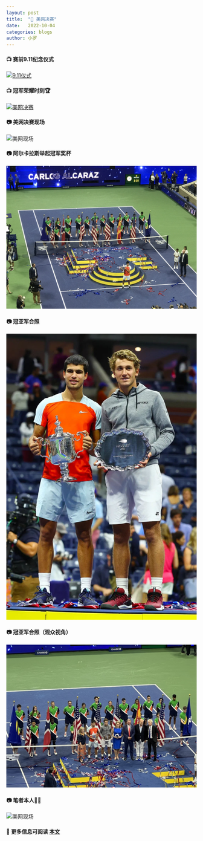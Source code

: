 ```yaml
---
layout: post
title:  "📔 美网决赛"
date:   2022-10-04
categories: blogs
author: 小罗
---
```



[comment]: <> (Reference to https://video-to-markdown.marcomontalbano.com/)
#### 📺 赛前9.11纪念仪式
[![9.11仪式](https://res.cloudinary.com/marcomontalbano/image/upload/v1665006215/video_to_markdown/images/youtube--jw4D6pYX7jA-c05b58ac6eb4c4700831b2b3070cd403.jpg)](https://youtu.be/jw4D6pYX7jA "9.11仪式")
#### 📺 冠军荣耀时刻🏆
[![美网决赛](https://res.cloudinary.com/marcomontalbano/image/upload/v1664983318/video_to_markdown/images/youtube--bAqzvDn-18Y-c05b58ac6eb4c4700831b2b3070cd403.jpg)](https://youtu.be/bAqzvDn-18Y "美网决赛")

#### 📷 美网决赛现场

![美网现场](https://raw.githubusercontent.com/Bagel2Ace/bagel2ace.github.io/main/docs/assets/2022-10-4/psc2.jpeg)

#### 📷 阿尔卡拉斯举起冠军奖杯

![美网现场](https://raw.githubusercontent.com/Bagel2Ace/bagel2ace.github.io/main/docs/assets/2022-10-4/psc1.jpeg)

#### 📷 冠亚军合照

![美网现场](https://raw.githubusercontent.com/Bagel2Ace/bagel2ace.github.io/main/docs/assets/2022-10-4/psc4.jpeg)

#### 📷 冠亚军合照（观众视角）

![美网现场](https://raw.githubusercontent.com/Bagel2Ace/bagel2ace.github.io/main/docs/assets/2022-10-4/psc5.jpeg)

#### 📷 笔者本人🧍‍♂️

![美网现场](https://raw.githubusercontent.com/Bagel2Ace/bagel2ace.github.io/main/docs/assets/2022-10-4/psc3.jpeg)

#### 📒 更多信息可阅读 [本文](https://mp.weixin.qq.com/s/-CioB31EzXHobydB2TVrRg)


